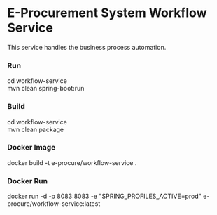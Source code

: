 # E-Procurement System Workflow Service
This service handles the business process automation.

### Run
cd workflow-service  
mvn clean spring-boot:run

### Build
cd workflow-service  
mvn clean package

### Docker Image
docker build -t e-procure/workflow-service .  

### Docker Run
docker run -d -p 8083:8083 -e "SPRING_PROFILES_ACTIVE=prod" e-procure/workflow-service:latest  